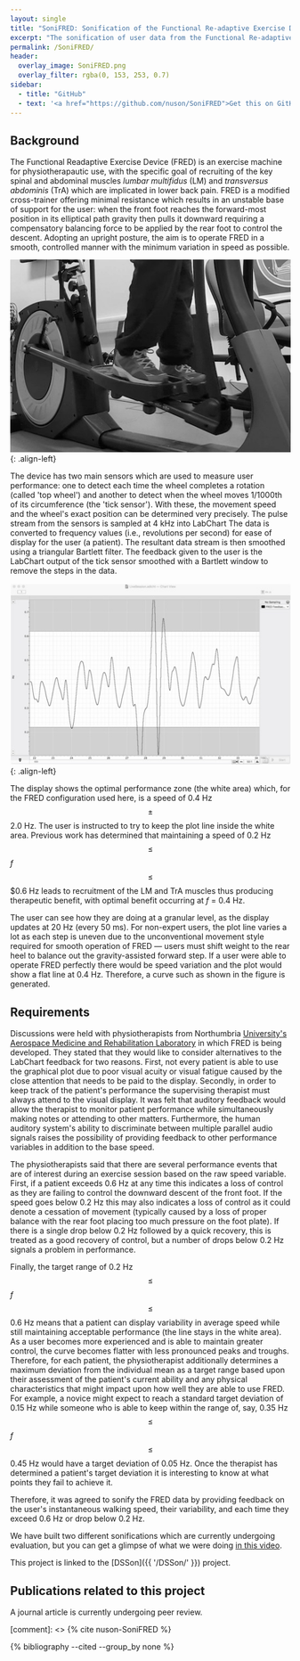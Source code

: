 ```yaml
---
layout: single
title: "SoniFRED: Sonification of the Functional Re-adaptive Exercise Device"
excerpt: "The sonification of user data from the Functional Re-adaptive Exercise Device."
permalink: /SoniFRED/
header: 
  overlay_image: SoniFRED.png
  overlay_filter: rgba(0, 153, 253, 0.7)
sidebar:
  - title: "GitHub"
  - text: '<a href="https://github.com/nuson/SoniFRED">Get this on GitHub</a>'
---
```

<script type="text/javascript" async
  src="https://cdn.mathjax.org/mathjax/latest/MathJax.js?config=TeX-MML-AM_CHTML">
</script>

## Background
The Functional Readaptive Exercise Device (FRED) is an exercise
machine for physiotherapautic use, with the specific goal of recruiting of the key
spinal and abdominal muscles _lumbar multifidus_ (LM) and _transversus
abdominis_ (TrA) which are implicated in lower back pain. FRED is a modified
cross-trainer offering minimal resistance  which results in
an unstable base of support for the user: when the front foot reaches the forward-most
position in its elliptical path gravity then pulls it downward requiring a compensatory
balancing force to be applied by the rear foot to control the descent. Adopting an
upright posture, the aim is to operate FRED in a smooth, controlled manner with the
minimum variation in speed as possible. 

![image-left](/images/FREDdevice.jpg){: .align-left}

The device has two main sensors which are used to measure user performance: one to
detect each time the wheel completes a rotation (called 'top wheel') and another to
detect when the wheel moves 1/1000th of its circumference (the 'tick sensor'). With
these, the movement speed and the wheel's exact position can be determined very
precisely. The pulse stream from the sensors is sampled at 4 kHz into LabChart
The data is converted to  frequency values (i.e., revolutions per
second) for ease of display for the user (a patient). The resultant data stream is then
smoothed using a triangular Bartlett filter. The feedback given to the user is the
LabChart output of the tick sensor smoothed with a Bartlett window to remove the steps
in the data. 

![image-left](/images/LiveSession.jpg){: .align-left}

The display shows the
optimal performance zone (the white area) which, for the FRED
configuration used here, is a speed of 0.4 Hz $$\pm$$ 2.0 Hz. The user is instructed to
try to keep the plot line inside the white area. Previous work has determined that
maintaining a speed of 0.2 Hz $$\leqslant$$ _f_ $$\leqslant$$ $0.6 Hz leads to recruitment of the
LM and TrA muscles thus producing therapeutic benefit, with optimal benefit occurring at
_f_ = 0.4 Hz.

The user can see how they are doing at a granular level, as
the display updates at 20 Hz (every 50 ms). For non-expert users, the plot line varies a
lot as each step is uneven due to the unconventional movement style required
for smooth operation of FRED  &mdash;  users must shift weight to the rear heel to balance
out the gravity-assisted forward step. If a user were able to operate FRED perfectly
there would be speed variation and the plot would show a flat line at 0.4 Hz. Therefore,
a curve such as shown in the figure is generated.

## Requirements
Discussions were held with physiotherapists from Northumbria
[University's Aerospace Medicine and Rehabilitation Laboratory](http://www.aerospacemed.rehab/)
 in which FRED is being developed.
They stated that they would like to consider alternatives to the LabChart feedback for
two reasons. First, not every patient is able to use the graphical plot due to poor
visual acuity or visual fatigue caused by the close attention that needs to be paid to
the display. Secondly, in order to keep track of the patient's performance the
supervising therapist must always attend to the visual display. It was felt that
auditory feedback would allow the therapist to monitor patient performance while
simultaneously making notes or  attending to other matters. Furthermore, the human
auditory system's ability to discriminate between multiple parallel audio signals raises
the possibility of providing feedback to other performance variables in addition to the
base speed.

The physiotherapists said that there are several performance events that are of interest
during an exercise session based on the raw speed variable. First, if a patient exceeds
0.6 Hz at any time this indicates a loss of control as they are failing to control the
downward descent of the front foot. If the speed goes below 0.2 Hz  this may also
indicates a loss of control as it could denote a cessation of movement (typically caused
by a loss of proper balance with the rear foot placing too much pressure on the foot
plate). If there is a single drop below 0.2 Hz followed by a quick recovery, this is
treated as a good recovery of control, but a number of drops below 0.2 Hz signals a
problem in performance.

Finally, the target range of 0.2 Hz $$\leqslant$$ _f_ $$\leqslant$$ 0.6 Hz means that a patient
can display variability in average speed while still maintaining acceptable performance
(the line stays in the white area). As a user becomes more experienced and is able to
maintain greater control, the curve becomes flatter with less pronounced peaks and
troughs.  Therefore, for each patient, the physiotherapist additionally determines a 
maximum deviation from the individual mean as a target range based upon their assessment
of the patient's current ability and any physical characteristics that might impact upon
how well they are able to use FRED. For example, a novice might expect to reach a
standard target deviation of 0.15 Hz while someone who is able to keep within the range
of, say, 0.35 Hz $$\leqslant$$ _f_ $$\leqslant$$ 0.45 Hz would have a target deviation of  0.05
Hz. Once the therapist has determined a patient's target deviation it is interesting to
know at what points they fail to achieve it.

Therefore, it was agreed to sonify the FRED data by providing feedback on the user's
instantaneous walking speed, their variability, and each time they exceed 0.6 Hz or drop
below 0.2 Hz.

We have built two different sonifications which are currently undergoing evaluation, but
you can get a glimpse of what we were doing [in this video](https://vimeo.com/219668024).

This project is linked to the [DSSon]({{ '/DSSon/' }}) project.

## Publications related to this project
A journal article is currently undergoing peer review.

[comment]: <> {% cite nuson-SoniFRED %}

{% bibliography --cited --group_by none %}